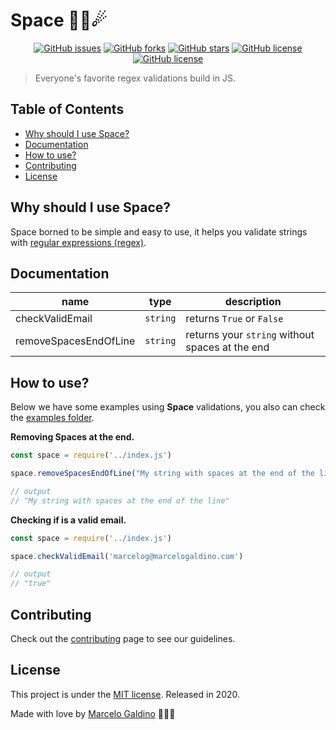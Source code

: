 # Space 👨‍🚀☄

<div align="center">

[![GitHub issues](https://img.shields.io/github/issues/marcelogaldino/space?style=plastic)](https://github.com/marcelogaldino/space/issues)
[![GitHub forks](https://img.shields.io/github/forks/marcelogaldino/space?style=plastic)](https://github.com/marcelogaldino/space/network)
[![GitHub stars](https://img.shields.io/github/stars/marcelogaldino/space?style=plastic)](https://github.com/marcelogaldino/space/stargazers)
[![GitHub license](https://img.shields.io/github/license/marcelogaldino/space?style=plastic)](https://github.com/marcelogaldino/space/blob/main/LICENSE)
[![GitHub license](https://img.shields.io/badge/npm-v0.05-red?style=plastic)](https://www.npmjs.com/package/@marcelogaldino/space)

</div>

> Everyone's favorite regex validations build in JS.

## Table of Contents

- [Why should I use Space?](#Why-should-I-use-Space)
- [Documentation](#Documentation)
- [How to use?](#How-to-use)
- [Contributing](#Contributing)
- [License](#License)

## Why should I use Space?

Space borned to be simple and easy to use, it helps you validate strings with [regular expressions (regex)](https://developer.mozilla.org/pt-BR/docs/Web/JavaScript/Guide/Regular_Expressions).

## Documentation 

| name                  | type     | description                                     |
|-----------------------|----------|-------------------------------------------------|
| checkValidEmail       | `string` | returns `True` or `False`                       |
| removeSpacesEndOfLine | `string` | returns your `string` without spaces at the end |

## How to use?

Below we have some examples using **Space** validations, you also can check the [examples folder](./src/examples).

**Removing Spaces at the end.**
```js
const space = require('../index.js')

space.removeSpacesEndOfLine("My string with spaces at the end of the line   ")

// output
// "My string with spaces at the end of the line"
```

**Checking if is a valid email.**
```js
const space = require('../index.js')

space.checkValidEmail('marcelog@marcelogaldino.com')

// output
// "true"
```

## Contributing

Check out the [contributing](./CONTRIBUTING.md) page to see our guidelines.

## License

This project is under the [MIT license](https://github.com/marcelogaldino/space/blob/main/LICENSE). Released in 2020. 

Made with love by [Marcelo Galdino](https://www.linkedin.com/in/marcelogaldino/) 💜👨‍🚀